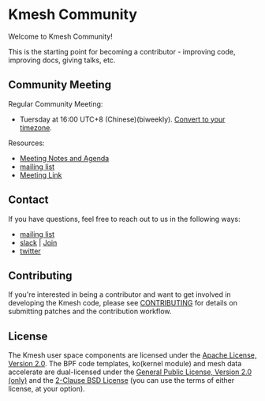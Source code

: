 # Kmesh Community

Welcome to Kmesh Community!

This is the starting point for becoming a contributor - improving code, improving docs, giving talks, etc.

## Community Meeting

Regular Community Meeting:

- Tuersday at 16:00 UTC+8 (Chinese)(biweekly). [Convert to your timezone](https://www.thetimezoneconverter.com/?t=14%3A30&tz=GMT%2B8&).

Resources:

- [Meeting Notes and Agenda](https://docs.google.com/document/d/1fFqolwWMVMk92yXPHvWGrMgsrb8Xru_v4Cve5ummjbk/edit)
- [mailing list](https://groups.google.com/forum/#!forum/kmesh)
- [Meeting Link](https://app.huawei.com/wmeeting/join/97427195/NHRwTCfXA1PM8aNpDN5RsDlrpNAg3uavD)

## Contact

If you have questions, feel free to reach out to us in the following ways:

- [mailing list](https://groups.google.com/forum/#!forum/kmesh)
- [slack](https://cloud-native.slack.com/archives/C06BU2GB8NL) | [Join](https://slack.cncf.io/)
- [twitter](https://twitter.com/kmesh_net)

## Contributing

If you're interested in being a contributor and want to get involved in
developing the Kmesh code, please see [CONTRIBUTING](CONTRIBUTING.md) for
details on submitting patches and the contribution workflow.

## License

The Kmesh user space components are licensed under the
[Apache License, Version 2.0](./LICENSE).
The BPF code templates, ko(kernel module) and mesh data accelerate are dual-licensed under the
[General Public License, Version 2.0 (only)](https://github.com/kmesh-net/kmesh/blob/main/bpf/LICENSE.GPL-2.0)
and the [2-Clause BSD License](https://github.com/kmesh-net/kmesh/blob/main/bpf/LICENSE.BSD-2-Clause)
(you can use the terms of either license, at your option).
